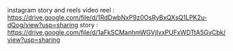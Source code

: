 instagram story and reels video
reel : https://drive.google.com/file/d/1RdDwbNxP9z0OsRyBxQXsQ1LPK2u-dQog/view?usp=sharing
story : https://drive.google.com/file/d/1aFkSCManhmWGVjIvxPUFxWDTtA5GvCbk/view?usp=sharing
